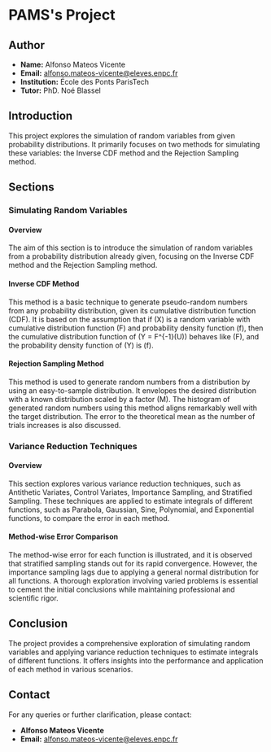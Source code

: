  # PAMS's Project

## Author
- **Name:** Alfonso Mateos Vicente
- **Email:** alfonso.mateos-vicente@eleves.enpc.fr
- **Institution:** École des Ponts ParisTech
- **Tutor:** PhD. Noé Blassel

## Introduction
This project explores the simulation of random variables from given probability distributions. It primarily focuses on two methods for simulating these variables: the Inverse CDF method and the Rejection Sampling method. 

## Sections
### Simulating Random Variables
#### Overview
The aim of this section is to introduce the simulation of random variables from a probability distribution already given, focusing on the Inverse CDF method and the Rejection Sampling method.

#### Inverse CDF Method
This method is a basic technique to generate pseudo-random numbers from any probability distribution, given its cumulative distribution function (CDF). It is based on the assumption that if \(X\) is a random variable with cumulative distribution function \(F\) and probability density function \(f\), then the cumulative distribution function of \(Y = F^{-1}(U)\) behaves like \(F\), and the probability density function of \(Y\) is \(f\).

#### Rejection Sampling Method
This method is used to generate random numbers from a distribution by using an easy-to-sample distribution. It envelopes the desired distribution with a known distribution scaled by a factor \(M\). The histogram of generated random numbers using this method aligns remarkably well with the target distribution. The error to the theoretical mean as the number of trials increases is also discussed.

### Variance Reduction Techniques
#### Overview
This section explores various variance reduction techniques, such as Antithetic Variates, Control Variates, Importance Sampling, and Stratified Sampling. These techniques are applied to estimate integrals of different functions, such as Parabola, Gaussian, Sine, Polynomial, and Exponential functions, to compare the error in each method.

#### Method-wise Error Comparison
The method-wise error for each function is illustrated, and it is observed that stratified sampling stands out for its rapid convergence. However, the importance sampling lags due to applying a general normal distribution for all functions. A thorough exploration involving varied problems is essential to cement the initial conclusions while maintaining professional and scientific rigor.

## Conclusion
The project provides a comprehensive exploration of simulating random variables and applying variance reduction techniques to estimate integrals of different functions. It offers insights into the performance and application of each method in various scenarios.

## Contact
For any queries or further clarification, please contact:
- **Alfonso Mateos Vicente**
- **Email:** alfonso.mateos-vicente@eleves.enpc.fr
